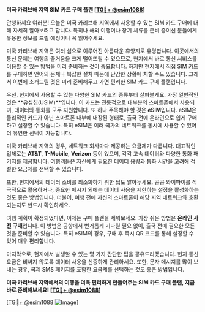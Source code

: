 **미국 카리브해 지역 SIM 카드 구매 플랜 [[TG💪+ @esim1088](https://t.me/s/esim1088)]**

안녕하세요 여러분! 오늘은 미국 카리브해 지역에서 사용할 수 있는 SIM 카드 구매에 대해 자세히 알아보려고 합니다. 특히나 해외 여행이나 장기 체류를 준비 중이신 분들에게 유용한 정보를 드릴 예정이니 꼭 읽어주세요.

미국 카리브해 지역은 여러 섬으로 이루어진 아름다운 휴양지로 유명합니다. 이곳에서의 통신 문제는 여행의 즐거움을 크게 떨어뜨릴 수 있으므로, 현지에서 바로 통신 서비스를 이용할 수 있는 방법을 미리 준비하는 것이 중요합니다. 하지만 현지에서 직접 SIM 카드를 구매하면 언어의 문제나 복잡한 절차 때문에 난감한 상황에 처할 수도 있습니다. 그래서 이번에 소개드릴 것은 미리 준비해두고 가면 편리한 SIM 카드 구매 플랜입니다.

우선, 현지에서 사용할 수 있는 다양한 SIM 카드의 종류부터 살펴볼게요. 가장 일반적인 것은 **유심칩(USIM)**입니다. 이 카드는 전통적으로 대부분의 스마트폰에서 사용되며, 데이터와 통화를 모두 지원합니다. 또 하나 주목해야 할 것은 **eSIM**입니다. eSIM은 물리적인 카드가 아닌 스마트폰 내부에 내장된 형태로, 출국 전에 온라인으로 쉽게 구매하고 설정할 수 있습니다. 특히 eSIM은 여러 국가의 네트워크를 동시에 사용할 수 있어 더 유연한 선택이 가능합니다.

미국 카리브해 지역의 경우, 네트워크 회사마다 제공하는 요금제가 다릅니다. 대표적인 업체로는 **AT&T**, **T-Mobile**, **Verizon** 등이 있으며, 각각 고속 데이터와 다양한 통화 패키지를 제공합니다. 여행객들은 자신에게 필요한 데이터 용량과 통화 시간을 고려해 적절한 요금제를 선택할 수 있습니다.

또한, 현지에서의 데이터 소비를 최소화하기 위한 팁도 알아두세요. 공공 와이파이를 적극적으로 활용하거나, 중요한 메시지 외에는 데이터 사용을 제한하는 설정을 활성화하는 것도 좋은 방법입니다. 더불어, 여행 전에 자신의 스마트폰이 해당 지역 네트워크와 호환되는지도 반드시 확인하세요.

여행 계획이 확정되었다면, 이제는 구매 플랜을 세워보세요. 가장 쉬운 방법은 **온라인 사전 구매**입니다. 이 방법은 공항에서 번거롭게 기다릴 필요 없이, 출국 전에 필요한 모든 것을 준비할 수 있습니다. 특히 eSIM의 경우, 구매 후 즉시 QR 코드를 통해 설정할 수 있어 매우 편리합니다.

마지막으로, 현지에서 발생할 수 있는 몇 가지 간단한 팁을 공유드리겠습니다. 현지 통신 요금은 비싸지 않도록 데이터 사용을 신중하게 관리하세요. 또한, 문자 메시지를 많이 보내는 경우, 국제 SMS 패키지를 포함한 요금제를 선택하는 것도 좋은 방법입니다.

**미국 카리브해 지역에서의 여행을 더욱 편리하게 만들어주는 SIM 카드 구매 플랜, 지금 바로 준비해보세요! [[TG💪+ @esim1088](https://t.me/s/esim1088)]**

[[TG💪+ @esim1088](https://t.me/s/esim1088) ![Image](https://i.postimg.cc/Y0z9fWf4/image.png)]